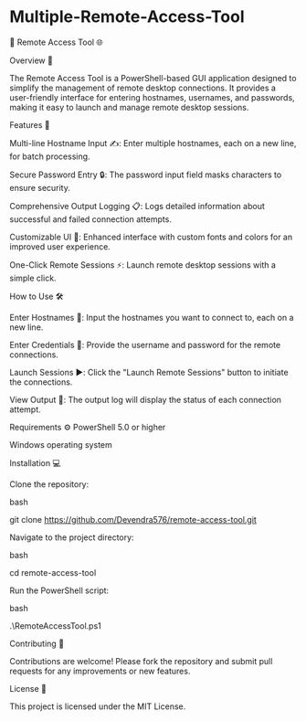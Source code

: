 # Multiple-Remote-Access-Tool

🚀 Remote Access Tool 🌐

Overview 📖

The Remote Access Tool is a PowerShell-based GUI application designed to simplify the management of remote desktop connections. It provides a user-friendly interface for entering hostnames, usernames, and passwords, making it easy to launch and manage remote desktop sessions.

Features 🔑

Multi-line Hostname Input ✍️: Enter multiple hostnames, each on a new line, for batch processing.

Secure Password Entry 🔒: The password input field masks characters to ensure security.

Comprehensive Output Logging 📋: Logs detailed information about successful and failed connection attempts.

Customizable UI 🎨: Enhanced interface with custom fonts and colors for an improved user experience.

One-Click Remote Sessions ⚡: Launch remote desktop sessions with a simple click.

How to Use 🛠️

Enter Hostnames 📝: Input the hostnames you want to connect to, each on a new line.

Enter Credentials 🔐: Provide the username and password for the remote connections.

Launch Sessions ▶️: Click the "Launch Remote Sessions" button to initiate the connections.

View Output 👀: The output log will display the status of each connection attempt.

Requirements ⚙️
PowerShell 5.0 or higher

Windows operating system

Installation 💻

Clone the repository:

bash

git clone https://github.com/Devendra576/remote-access-tool.git

Navigate to the project directory:

bash

cd remote-access-tool

Run the PowerShell script:

bash

.\RemoteAccessTool.ps1

Contributing 🌟

Contributions are welcome! Please fork the repository and submit pull requests for any improvements or new features.

License 📜

This project is licensed under the MIT License.
